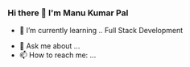 ### Hi there 👋 I'm Manu Kumar Pal

<!-- 
**manukumar07/manukumar07** is a ✨ _special_ ✨ repository because its `README.md` (this file) appears on your GitHub profile.

Here are some ideas to get you started:
 -->
<!-- - 🔭 I’m currently working on ... -->
- 🌱 I’m currently learning .. Full Stack Development
<!-- - 👯 I’m looking to collaborate on ...
- 🤔 I’m looking for help with ... -->
- 💬 Ask me about ...
- 📫 How to reach me: ...

